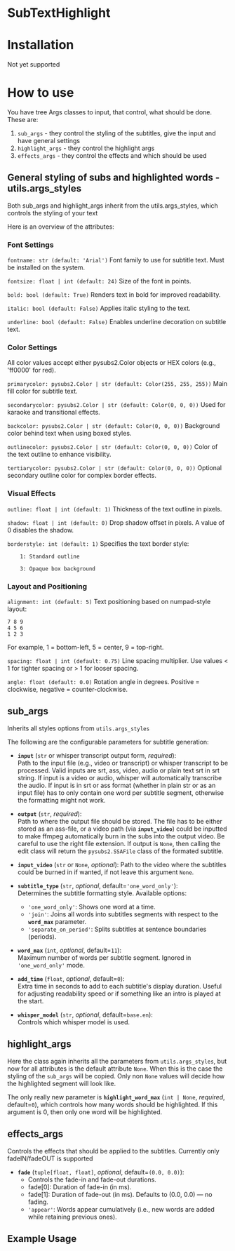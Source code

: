# SubTextHighlight



# Installation

Not yet supported

# How to use

You have tree Args classes to input, that control, what should be done. These are:

1. `sub_args` - they control the styling of the subtitles, give the input and have general settings
2. `highlight_args` - they control the highlight args
3. `effects_args` - they control the effects and which should be used 

## General styling of subs and highlighted words - utils.args_styles

Both sub_args and highlight_args inherit from the utils.args_styles, which controls the styling of your text

Here is an overview of the attributes:

### Font Settings

`fontname: str (default: 'Arial')`
Font family to use for subtitle text. Must be installed on the system.

`fontsize: float | int (default: 24)`
Size of the font in points.

`bold: bool (default: True)`
Renders text in bold for improved readability.

`italic: bool (default: False)`
Applies italic styling to the text.

`underline: bool (default: False)`
Enables underline decoration on subtitle text.

### Color Settings

All color values accept either pysubs2.Color objects or HEX colors (e.g., 'ff0000' for red).

`primarycolor: pysubs2.Color | str (default: Color(255, 255, 255))`
Main fill color for subtitle text.

`secondarycolor: pysubs2.Color | str (default: Color(0, 0, 0))`
Used for karaoke and transitional effects.

`backcolor: pysubs2.Color | str (default: Color(0, 0, 0))`
Background color behind text when using boxed styles.

`outlinecolor: pysubs2.Color | str (default: Color(0, 0, 0))`
Color of the text outline to enhance visibility.

`tertiarycolor: pysubs2.Color | str (default: Color(0, 0, 0))`
Optional secondary outline color for complex border effects.

### Visual Effects

`outline: float | int (default: 1)`
Thickness of the text outline in pixels.

`shadow: float | int (default: 0)`
Drop shadow offset in pixels. A value of 0 disables the shadow.

`borderstyle: int (default: 1)`
Specifies the text border style:

        1: Standard outline

        3: Opaque box background

### Layout and Positioning

`alignment: int (default: 5)`
Text positioning based on numpad-style layout:

    7 8 9
    4 5 6
    1 2 3

For example, 1 = bottom-left, 5 = center, 9 = top-right.

`spacing: float | int (default: 0.75)`
Line spacing multiplier. Use values < 1 for tighter spacing or > 1 for looser spacing.

`angle: float (default: 0.0)`
Rotation angle in degrees. Positive = clockwise, negative = counter-clockwise.

## sub_args
Inherits all styles options from `utils.args_styles`

The following are the configurable parameters for subtitle generation:

- **`input`** (`str` or whisper transcript output form, *required*):  
  Path to the input file (e.g., video or transcript) or whisper transcript to be processed. Valid inputs are srt, ass, video, audio or plain text srt in srt string. If input is a video or audio, whisper will automatically transcribe the audio. If input is in srt or ass format (whether in plain str or as an input file) has to only contain one word per subtitle segment, otherwise the formatting might not work.

- **`output`** (`str`, *required*):  
  Path to where the output file should be stored. The file has to be either stored as an ass-file, or a video path (via **`input_video`**) could be inputted to make ffmpeg automatically burn in the subs into the output video. Be careful to use the right file extension. If output is `None`, then calling the edit class will return the `pysubs2.SSAFile` class of the formated subtitle.

- **`input_video`** (`str` or `None`, *optional*): 
  Path to the video where the subtitles could be burned in if wanted, if not leave this argument `None`. 

- **`subtitle_type`** (`str`, *optional*, default=`'one_word_only'`):  
  Determines the subtitle formatting style. Available options:  
  - `'one_word_only'`: Shows one word at a time.
  - `'join'`: Joins all words into subtitles segments with respect to the **`word_max`** parameter.
  - `'separate_on_period'`: Splits subtitles at sentence boundaries (periods).

- **`word_max`** (`int`, *optional*, default=`11`):  
  Maximum number of words per subtitle segment. Ignored in `'one_word_only'` mode.

- **`add_time`** (`float`, *optional*, default=`0`):  
  Extra time in seconds to add to each subtitle's display duration. Useful for adjusting readability speed or if something like an intro is played at the start.

- **`whisper_model`** (`str`, *optional*, default=`base.en`):  
  Controls which whisper model is used.

## highlight_args
Here the class again inherits all the parameters from `utils.args_styles`, but now for all attributes is the default attribute `None`. When this is the case the styling of the `sub_args` will be copied. Only non `None` values will decide how the highlighted segment will look like.

The only really new parameter is **`highlight_word_max`** (`int | None`, *required*, default=`0`), which controls how many words should be highlighted. If this argument is 0, then only one word will be highlighted.

## effects_args
Controls the effects that should be applied to the subtitles. Currently only fadeIN/fadeOUT is supported

- **`fade`** (`tuple[float, float]`, *optional*, default=`(0.0, 0.0)`):  
  - Controls the fade-in and fade-out durations.
  - fade[0]: Duration of fade-in (in ms).
  - fade[1]: Duration of fade-out (in ms).
  Defaults to (0.0, 0.0) — no fading.
  - `'appear'`: Words appear cumulatively (i.e., new words are added while retaining previous ones).

## Example Usage



